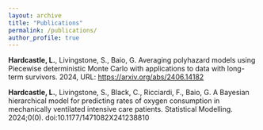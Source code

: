 ```yaml
---
layout: archive
title: "Publications"
permalink: /publications/
author_profile: true
---
```


**Hardcastle, L.**, Livingstone, S., Baio, G. Averaging polyhazard models using Piecewise deterministic Monte Carlo with applications to data with long-term survivors. 2024, URL: https://arxiv.org/abs/2406.14182

**Hardcastle, L.**, Livingstone, S., Black, C., Ricciardi, F., Baio, G. A Bayesian hierarchical model for predicting rates of oxygen consumption in mechanically ventilated intensive care patients. Statistical Modelling. 2024;0(0). doi:10.1177/1471082X241238810
